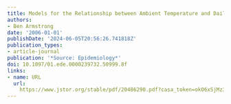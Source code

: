 ```yaml
---
title: Models for the Relationship between Ambient Temperature and Daily Mortality
authors:
- Ben Armstrong
date: '2006-01-01'
publishDate: '2024-06-05T20:56:26.741818Z'
publication_types:
- article-journal
publication: '*Source: Epidemiology*'
doi: 10.1097/01.ede.0000239732.50999.8f
links:
- name: URL
  url: 
    https://www.jstor.org/stable/pdf/20486290.pdf?casa_token=okO6xSjMz3cAAAAA:BYOm8LfJfvk5WLSKg3hGVTImDWrQ-2pP884gnXCzlDAQ5bYmh1Az10OlZn5h0iGbcvesn9aHOn7B0Xl2b8DZ2ghyzxJ0wni6xrQz0K8dhUKxXe4Mba4
---
```

